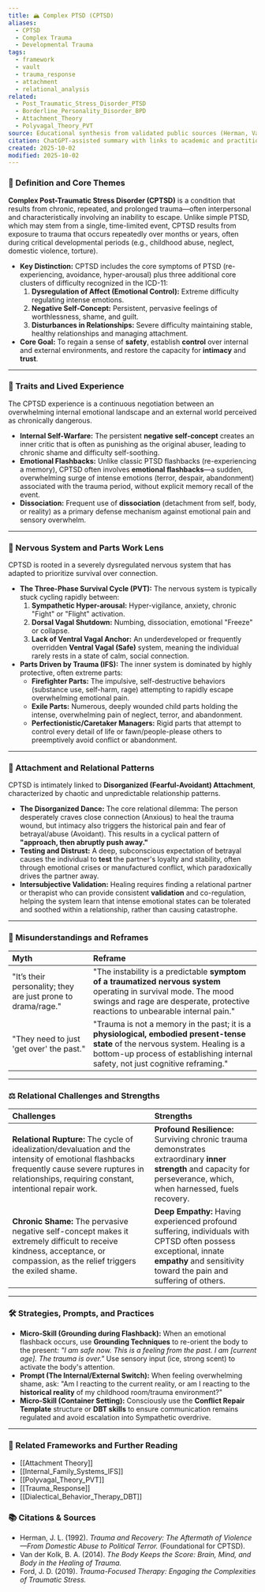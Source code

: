 ```yaml
---
title: 🏔️ Complex PTSD (CPTSD)
aliases:
  - CPTSD
  - Complex Trauma
  - Developmental Trauma
tags:
  - framework
  - vault
  - trauma_response
  - attachment
  - relational_analysis
related:
  - Post_Traumatic_Stress_Disorder_PTSD
  - Borderline_Personality_Disorder_BPD
  - Attachment_Theory
  - Polyvagal_Theory_PVT
source: Educational synthesis from validated public sources (Herman, Van der Kolk)
citation: ChatGPT-assisted summary with links to academic and practitioner materials
created: 2025-10-02
modified: 2025-10-02
---
```


<!-- @format -->

### 🧩 Definition and Core Themes

**Complex Post-Traumatic Stress Disorder (CPTSD)** is a condition that results from chronic, repeated, and prolonged trauma—often interpersonal and characteristically involving an inability to escape. Unlike simple PTSD, which may stem from a single, time-limited event, CPTSD results from exposure to trauma that occurs repeatedly over months or years, often during critical developmental periods (e.g., childhood abuse, neglect, domestic violence, torture).

- **Key Distinction:** CPTSD includes the core symptoms of PTSD (re-experiencing, avoidance, hyper-arousal) plus three additional core clusters of difficulty recognized in the ICD-11:
  1.  **Dysregulation of Affect (Emotional Control):** Extreme difficulty regulating intense emotions.
  2.  **Negative Self-Concept:** Persistent, pervasive feelings of worthlessness, shame, and guilt.
  3.  **Disturbances in Relationships:** Severe difficulty maintaining stable, healthy relationships and managing attachment.
- **Core Goal:** To regain a sense of **safety**, establish **control** over internal and external environments, and restore the capacity for **intimacy** and **trust**.

---

### 🌿 Traits and Lived Experience

The CPTSD experience is a continuous negotiation between an overwhelming internal emotional landscape and an external world perceived as chronically dangerous.

- **Internal Self-Warfare:** The persistent **negative self-concept** creates an inner critic that is often as punishing as the original abuser, leading to chronic shame and difficulty self-soothing.
- **Emotional Flashbacks:** Unlike classic PTSD flashbacks (re-experiencing a memory), CPTSD often involves **emotional flashbacks**—a sudden, overwhelming surge of intense emotions (terror, despair, abandonment) associated with the trauma period, without explicit memory recall of the event.
- **Dissociation:** Frequent use of **dissociation** (detachment from self, body, or reality) as a primary defense mechanism against emotional pain and sensory overwhelm.

---

### 🧠 Nervous System and Parts Work Lens

CPTSD is rooted in a severely dysregulated nervous system that has adapted to prioritize survival over connection.

- **The Three-Phase Survival Cycle (PVT):** The nervous system is typically stuck cycling rapidly between:
  1.  **Sympathetic Hyper-arousal:** Hyper-vigilance, anxiety, chronic "Fight" or "Flight" activation.
  2.  **Dorsal Vagal Shutdown:** Numbing, dissociation, emotional "Freeze" or collapse.
  3.  **Lack of Ventral Vagal Anchor:** An underdeveloped or frequently overridden **Ventral Vagal (Safe)** system, meaning the individual rarely rests in a state of calm, social connection.
- **Parts Driven by Trauma (IFS):** The inner system is dominated by highly protective, often extreme parts:
  - **Firefighter Parts:** The impulsive, self-destructive behaviors (substance use, self-harm, rage) attempting to rapidly escape overwhelming emotional pain.
  - **Exile Parts:** Numerous, deeply wounded child parts holding the intense, overwhelming pain of neglect, terror, and abandonment.
  - **Perfectionistic/Caretaker Managers:** Rigid parts that attempt to control every detail of life or fawn/people-please others to preemptively avoid conflict or abandonment.

---

### 💞 Attachment and Relational Patterns

CPTSD is intimately linked to **Disorganized (Fearful-Avoidant) Attachment**, characterized by chaotic and unpredictable relationship patterns.

- **The Disorganized Dance:** The core relational dilemma: The person desperately craves close connection (Anxious) to heal the trauma wound, but intimacy also triggers the historical pain and fear of betrayal/abuse (Avoidant). This results in a cyclical pattern of **"approach, then abruptly push away."**
- **Testing and Distrust:** A deep, subconscious expectation of betrayal causes the individual to **test** the partner's loyalty and stability, often through emotional crises or manufactured conflict, which paradoxically drives the partner away.
- **Intersubjective Validation:** Healing requires finding a relational partner or therapist who can provide consistent **validation** and co-regulation, helping the system learn that intense emotional states can be tolerated and soothed within a relationship, rather than causing catastrophe.

---

### 🔄 Misunderstandings and Reframes

| Myth                                                         | Reframe                                                                                                                                                                                                            |
| :----------------------------------------------------------- | :----------------------------------------------------------------------------------------------------------------------------------------------------------------------------------------------------------------- |
| "It’s their personality; they are just prone to drama/rage." | "The instability is a predictable **symptom of a traumatized nervous system** operating in survival mode. The mood swings and rage are desperate, protective reactions to unbearable internal pain."               |
| "They need to just 'get over' the past."                     | "Trauma is not a memory in the past; it is a **physiological, embodied present-tense state** of the nervous system. Healing is a bottom-up process of establishing internal safety, not just cognitive reframing." |

---

### ⚖️ Relational Challenges and Strengths

| Challenges                                                                                                                                                                                              | Strengths                                                                                                                                                                              |
| :------------------------------------------------------------------------------------------------------------------------------------------------------------------------------------------------------ | :------------------------------------------------------------------------------------------------------------------------------------------------------------------------------------- |
| **Relational Rupture:** The cycle of idealization/devaluation and the intensity of emotional flashbacks frequently cause severe ruptures in relationships, requiring constant, intentional repair work. | **Profound Resilience:** Surviving chronic trauma demonstrates extraordinary **inner strength** and capacity for perseverance, which, when harnessed, fuels recovery.                  |
| **Chronic Shame:** The pervasive negative self-concept makes it extremely difficult to receive kindness, acceptance, or compassion, as the relief triggers the exiled shame.                            | **Deep Empathy:** Having experienced profound suffering, individuals with CPTSD often possess exceptional, innate **empathy** and sensitivity toward the pain and suffering of others. |

---

### 🛠️ Strategies, Prompts, and Practices

- **Micro-Skill (Grounding during Flashback):** When an emotional flashback occurs, use **Grounding Techniques** to re-orient the body to the present: _"I am safe now. This is a feeling from the past. I am [current age]. The trauma is over."_ Use sensory input (ice, strong scent) to activate the body's attention.
- **Prompt (The Internal/External Switch):** When feeling overwhelming shame, ask: "Am I reacting to the current reality, or am I reacting to the **historical reality** of my childhood room/trauma environment?"
- **Micro-Skill (Container Setting):** Consciously use the **Conflict Repair Template** structure or **DBT skills** to ensure communication remains regulated and avoid escalation into Sympathetic overdrive.

---

### 🔗 Related Frameworks and Further Reading

- [[Attachment Theory]]
- [[Internal_Family_Systems_IFS]]
- [[Polyvagal_Theory_PVT]]
- [[Trauma_Response]]
- [[Dialectical_Behavior_Therapy_DBT]]

### 📚 Citations & Sources

- Herman, J. L. (1992). _Trauma and Recovery: The Aftermath of Violence—From Domestic Abuse to Political Terror._ (Foundational for CPTSD).
- Van der Kolk, B. A. (2014). _The Body Keeps the Score: Brain, Mind, and Body in the Healing of Trauma._
- Ford, J. D. (2019). _Trauma-Focused Therapy: Engaging the Complexities of Traumatic Stress._
